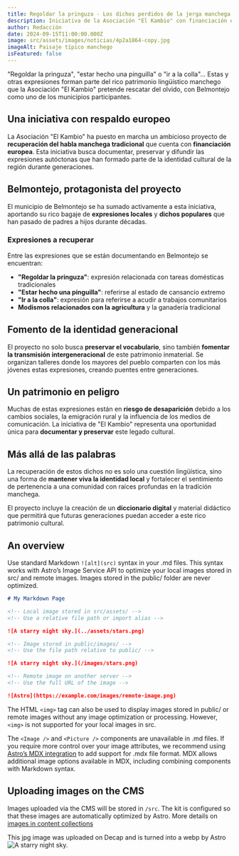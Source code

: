 ```yaml
---
title: Regoldar la pringuza - Los dichos perdidos de la jerga manchega que Belmontejo quiere recuperar
description: Iniciativa de la Asociación "El Kambio" con financiación europea en la que Belmontejo participa para recuperar y visibilizar expresiones y dichos propios de la habla manchega, fomentando identidad local y generacional.
author: Redacción
date: 2024-09-15T11:00:00.000Z
image: src/assets/images/noticias/4p2a1864-copy.jpg
imageAlt: Paisaje típico manchego
isFeatured: false
---
```


"Regoldar la pringuza", "estar hecho una pinguilla" o "ir a la colla"... Estas y otras expresiones forman parte del rico patrimonio lingüístico manchego que la Asociación "El Kambio" pretende rescatar del olvido, con Belmontejo como uno de los municipios participantes.

## Una iniciativa con respaldo europeo

La Asociación "El Kambio" ha puesto en marcha un ambicioso proyecto de **recuperación del habla manchega tradicional** que cuenta con **financiación europea**. Esta iniciativa busca documentar, preservar y difundir las expresiones autóctonas que han formado parte de la identidad cultural de la región durante generaciones.

## Belmontejo, protagonista del proyecto

El municipio de Belmontejo se ha sumado activamente a esta iniciativa, aportando su rico bagaje de **expresiones locales** y **dichos populares** que han pasado de padres a hijos durante décadas.

### Expresiones a recuperar

Entre las expresiones que se están documentando en Belmontejo se encuentran:

- **"Regoldar la pringuza"**: expresión relacionada con tareas domésticas tradicionales
- **"Estar hecho una pinguilla"**: referirse al estado de cansancio extremo
- **"Ir a la colla"**: expresión para referirse a acudir a trabajos comunitarios
- **Modismos relacionados con la agricultura** y la ganadería tradicional

## Fomento de la identidad generacional

El proyecto no solo busca **preservar el vocabulario**, sino también **fomentar la transmisión intergeneracional** de este patrimonio inmaterial. Se organizan talleres donde los mayores del pueblo comparten con los más jóvenes estas expresiones, creando puentes entre generaciones.

## Un patrimonio en peligro

Muchas de estas expresiones están en **riesgo de desaparición** debido a los cambios sociales, la emigración rural y la influencia de los medios de comunicación. La iniciativa de "El Kambio" representa una oportunidad única para **documentar y preservar** este legado cultural.

## Más allá de las palabras

La recuperación de estos dichos no es solo una cuestión lingüística, sino una forma de **mantener viva la identidad local** y fortalecer el sentimiento de pertenencia a una comunidad con raíces profundas en la tradición manchega.

El proyecto incluye la creación de un **diccionario digital** y material didáctico que permitirá que futuras generaciones puedan acceder a este rico patrimonio cultural.

## An overview

Use standard Markdown `![alt](src)` syntax in your .md files. This syntax works with Astro’s Image Service API to optimize your local images stored in src/ and remote images. Images stored in the public/ folder are never optimized.

```md
# My Markdown Page

<!-- Local image stored in src/assets/ -->
<!-- Use a relative file path or import alias -->

![A starry night sky.](../assets/stars.png)

<!-- Image stored in public/images/ -->
<!-- Use the file path relative to public/ -->

![A starry night sky.](/images/stars.png)

<!-- Remote image on another server -->
<!-- Use the full URL of the image -->

![Astro](https://example.com/images/remote-image.png)
```

The HTML `<img>` tag can also be used to display images stored in public/ or remote images without any image optimization or processing. However, `<img>` is not supported for your local images in src.

The `<Image />` and `<Picture />` components are unavailable in .md files. If you require more control over your image attributes, we recommend using [Astro’s MDX integration](https://docs.astro.build/en/guides/integrations-guide/mdx/) to add support for .mdx file format. MDX allows additional image options available in MDX, including combining components with Markdown syntax.

## Uploading images on the CMS

Images uploaded via the CMS will be stored in `/src`. The kit is configured so that these images are automatically optimized by Astro. More details on [images in content collections](https://docs.astro.build/en/guides/images/#images-in-content-collections)

This jpg image was uploaded on Decap and is turned into a webp by Astro
![A starry night sky.](@assets/images/noticias/4p2a1864-copy.jpg)
